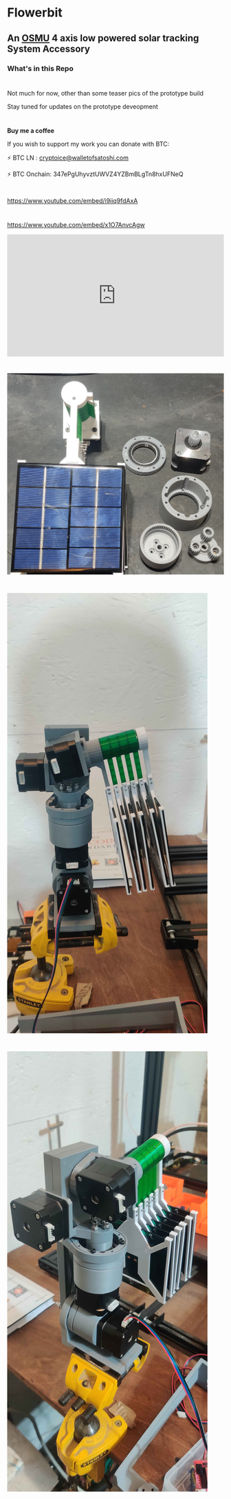 # **Flowerbit** 

## **An <a href="https://osmu.wiki/osmu/about/" target="_blank">OSMU</a> 4 axis low powered solar tracking System Accessory**

### What's in this Repo
#
Not much for now, other than some teaser pics of the prototype build

Stay tuned for updates on the prototype deveopment 

#

**Buy me a coffee**

If you wish to support my work you can donate with BTC: 

⚡ BTC LN : cryptoice@walletofsatoshi.com

⚡ BTC Onchain: 347ePgUhyvztUWVZ4YZBmBLgTn8hxUFNeQ

#
https://www.youtube.com/embed/i9iiq9fdAxA
#
https://www.youtube.com/embed/x1O7AnvcAgw
<div style="position: relative; width: 100%; padding-bottom: 56.25%">
<iframe src="https://www.youtube.com/embed/x1O7AnvcAgw" 
        title="flowerbitdev2" frameborder="0" allowfullscreen
        allow="accelerometer; autoplay; clipboard-write; encrypted-media; gyroscope; picture-in-picture" 
        style="position: absolute; width: 100%; height: 100%;">
</iframe>
</div>


#
![](pics/IMG_20250125_143705.jpg)
#
![](pics/IMG_20250129_155012.jpg)
#
![](pics/IMG_20250129_155018.jpg)